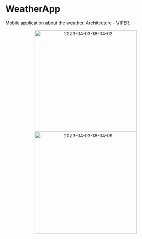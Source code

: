 # WeatherApp
Mobile application about the weather. Architecture - VIPER.

<p align="center">
  <img src="https://i.ibb.co/B2bt2DX/2023-04-03-18-04-02.jpg" alt="2023-04-03-18-04-02" border="0" width="320">
   <a href="https://ibb.co/R9Ynscs"><img src="https://i.ibb.co/VtJyzTz/2023-04-03-18-04-09.jpg" alt="2023-04-03-18-04-09" border="0" width="320"></a>
</p>
